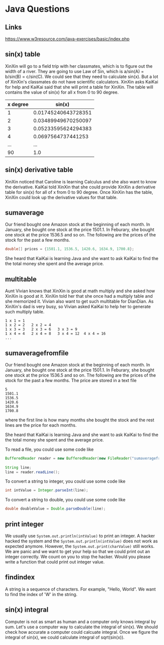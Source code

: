 # Java Questions

## Links
https://www.w3resource.com/java-exercises/basic/index.php

## sin(x) table
XinXin will go to a field trip with her classmates, which is to figure out the width of a river. They are going to use Law of Sin, which is a/sin(A) = b/sin(B) = c/sin(C). We could see that they need to calculate sin(x). But a lot of XinXin's classmates do not have scientific calculators. XinXin asks KaiKai for help and KaiKai said that she will print a table for XinXin. The table will contains the value of sin(x) for all x from 0 to 90 degree.

| x degree | sin(x) |
| -------- | ------ |
| 1        | 0.01745240643728351 |
| 2        | 0.03489949670250097 |
| 3        | 0.05233595624294383 |
| 4        | 0.0697564737441253 |
|...       | ... |
| 90       | 1.0 |

## sin(x) derivative table
XinXin noticed that Caroline is learning Calculus and she also want to know the derivative. KaiKai told XinXin that she could provide XinXin a derivative table for sin(x) for all of x from 0 to 90 degree. Once XinXin has the table, XinXin could look up the derivative values for that table.

## sumaverage
Our friend bought one Amazon stock at the beginning of each month. In January, she bought one stock at the price 1501.1. In Feburary, she bought one stock at the price 1536.5 and so on. The following are the prices of the stock for the past a few months.
```java
double[] prices = {1501.1, 1536.5, 1420.6, 1634.9, 1700.8};
```
She heard that KaiKai is learning Java and she want to ask KaiKai to find the the total money she spent and the average price.

## multitable
Aunt Vivian knows that XinXin is good at math multiply and she asked how XinXin is good at it. XinXin told her that she once had a multiply table and she memorized it. Vivian also want to get such multitable for DianDian. As XinXin's dad is very busy, so Vivian asked KaiKai to help her to generate such multiply table.
```text
1 x 1 = 1
1 x 2 = 2   2 x 2 = 4
1 x 3 = 3   2 x 3 = 6   3 x 3 = 9
1 x 4 = 4   2 x 4 = 8   3 x 4 = 12  4 x 4 = 16
...
```

## sumaveragefromfile
Our friend bought one Amazon stock at the beginning of each month. In January, she bought one stock at the price 1501.1. In Feburary, she bought one stock at the price 1536.5 and so on. The following are the prices of the stock for the past a few months. The price are stored in a text file
```text
5
1501.1
1536.5
1420.6
1634.9
1700.8
```
where the first line is how many months she bought the stock and the rest lines are the price for each months.

She heard that KaiKai is learning Java and she want to ask KaiKai to find the the total money she spent and the average price.

To read a file, you could use some code like
```java
BufferedReader reader = new BufferedReader(new FileReader("sumaveragefromfile.in"));
        
String line;
line = reader.readLine();
```
To convert a string to integer, you could use some code like
```java
int intValue = Integer.parseInt(line);
```
To convert a string to double, you could use some code like
```java
double doubleValue = Double.parseDouble(line);
```

## print integer
We usually use `System.out.println(intValue)` to print an integer. A hacker hacked the system and the `System.out.println(intValue)` does not work as expected anymore. However, the `System.out.print(charValue)` still works. We are panic and we want to get your help so that we could print out an integer correctly. We count on you to stop the hacker. Would you please write a function that could print out integer value.

## findindex
A string is a sequence of characters. For example, "Hello, World". We want to find the index of 'W' in the string.

## sin(x) integral
Computer is not as smart as human and a computer only knows integral by sum. Let's use a computer way to calculate the integral of sin(x). We should check how accurate a computer could calcuate integral. Once we figure the integral of sin(x), we could calculate integral of sqrt(sin(x)).


